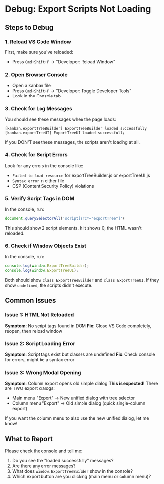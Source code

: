 # Debug: Export Scripts Not Loading

## Steps to Debug

### 1. Reload VS Code Window
First, make sure you've reloaded:
- Press `Cmd+Shift+P` → "Developer: Reload Window"

### 2. Open Browser Console
- Open a kanban file
- Press `Cmd+Shift+P` → "Developer: Toggle Developer Tools"
- Look in the Console tab

### 3. Check for Log Messages
You should see these messages when the page loads:
```
[kanban.exportTreeBuilder] ExportTreeBuilder loaded successfully
[kanban.exportTreeUI] ExportTreeUI loaded successfully
```

If you DON'T see these messages, the scripts aren't loading at all.

### 4. Check for Script Errors
Look for any errors in the console like:
- `Failed to load resource` for exportTreeBuilder.js or exportTreeUI.js
- `Syntax error` in either file
- CSP (Content Security Policy) violations

### 5. Verify Script Tags in DOM
In the console, run:
```javascript
document.querySelectorAll('script[src*="exportTree"]')
```

This should show 2 script elements. If it shows 0, the HTML wasn't reloaded.

### 6. Check if Window Objects Exist
In the console, run:
```javascript
console.log(window.ExportTreeBuilder);
console.log(window.ExportTreeUI);
```

Both should show `class ExportTreeBuilder` and `class ExportTreeUI`.
If they show `undefined`, the scripts didn't execute.

## Common Issues

### Issue 1: HTML Not Reloaded
**Symptom**: No script tags found in DOM
**Fix**: Close VS Code completely, reopen, then reload window

### Issue 2: Script Loading Error
**Symptom**: Script tags exist but classes are undefined
**Fix**: Check console for errors, might be a syntax error

### Issue 3: Wrong Modal Opening
**Symptom**: Column export opens old simple dialog
**This is expected!** There are TWO export dialogs:
- Main menu "Export" → New unified dialog with tree selector
- Column menu "Export" → Old simple dialog (quick single-column export)

If you want the column menu to also use the new unified dialog, let me know!

## What to Report

Please check the console and tell me:
1. Do you see the "loaded successfully" messages?
2. Are there any error messages?
3. What does `window.ExportTreeBuilder` show in the console?
4. Which export button are you clicking (main menu or column menu)?
